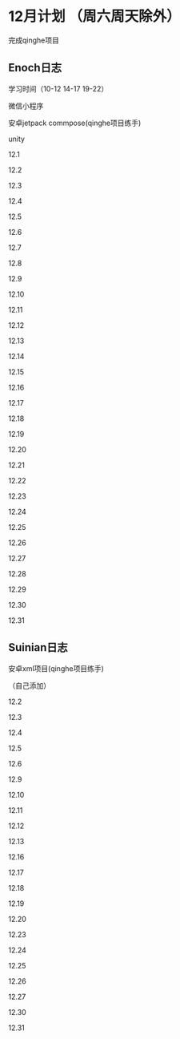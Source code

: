 # 12月计划 （周六周天除外）

完成qinghe项目

## Enoch日志

学习时间（10-12 14-17 19-22）

微信小程序

安卓jetpack commpose(qinghe项目练手)

unity

12.1

12.2

12.3

12.4

12.5

12.6

12.7

12.8

12.9

12.10

12.11

12.12

12.13

12.14

12.15

12.16

12.17

12.18

12.19

12.20

12.21

12.22

12.23

12.24

12.25

12.26

12.27

12.28

12.29

12.30

12.31



## Suinian日志

安卓xml项目(qinghe项目练手)

（自己添加）

12.2

12.3

12.4

12.5

12.6

12.9

12.10

12.11

12.12

12.13

12.16

12.17

12.18

12.19

12.20

12.23

12.24

12.25

12.26

12.27

12.30

12.31



